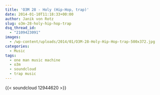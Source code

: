 ```yaml
---
title: 'O3M 28 - Holy (Hip-Hop, trap)'
date: 2014-01-10T11:18:33+00:00
author: Janik von Rotz
slug: o3m-28-holy-hip-hop-trap
dsq_thread_id:
  - "2109423091"
images:
  - /wp-content/uploads/2014/01/O3M-28-Holy-Hip-Hop-trap-500x372.jpg
categories:
  - Music
tags:
  - one man music machine
  - o3m
  - soundcloud
  - trap music
---
```

{{< soundcloud 12944620 >}}